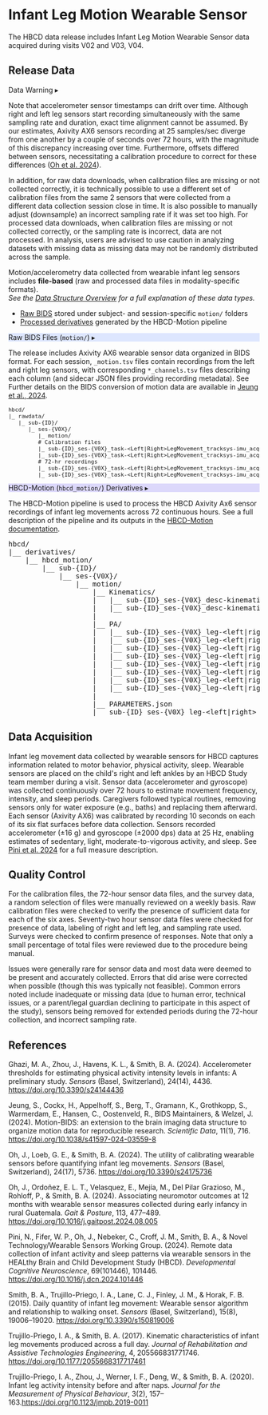 # Infant Leg Motion Wearable Sensor

The HBCD data release includes Infant Leg Motion Wearable Sensor data acquired during visits V02 and V03, V04.

## Release Data

<div id="warning" class="warning-banner" onclick="toggleCollapse(this)">
    <span class="emoji"><i class="fas fa-exclamation-triangle"></i></span>
  <span class="text-with-link">
  <span class="text">Data Warning</i></span>
  <a class="anchor-link" href="#warning" title="Copy link">
  <i class="fa-solid fa-link"></i>
  </a>
  </span>
  <span class="arrow">▸</span>
</div>
<div class="warning-collapsible-content">
<p>Note that accelerometer sensor timestamps can drift over time. Although right and left leg sensors start recording simultaneously with the same sampling rate and duration, exact time alignment cannot be assumed. By our estimates, Axivity AX6 sensors recording at 25 samples/sec diverge from one another by a couple of seconds over 72 hours, with the magnitude of this discrepancy increasing over time. Furthermore, offsets differed between sensors, necessitating a calibration procedure to correct for these differences (<a href="https://doi.org/10.3390/s24175736">Oh et al. 2024</a>).</p>
<p>In addition, for raw data downloads, when calibration files are missing or not collected correctly, it is technically possible to use a different set of calibration files from the same 2 sensors that were collected from a different data collection session close in time. It is also possible to manually adjust (downsample) an incorrect sampling rate if it was set too high. For processed data downloads, when calibration files are missing or not collected correctly, or the sampling rate is incorrect, data are not processed. In analysis, users are advised to use caution in analyzing datasets with missing data as missing data may not be randomly distributed across the sample.</p> 
</div>

Motion/accelerometry data collected from wearable infant leg sensors includes **file-based** (raw and processed data files in modality-specific formats).      
<i>See the <a href="../../datacuration/overview" target="_blank">Data Structure Overview</a> for a full explanation of these data types.</i>

 - <i class="fa fa-hammer"></i> <a href="../../../datacuration/file-based-data/#raw-bids" target="_blank">Raw BIDS</a> stored under subject- and session-specific <code>motion/</code> folders      
 - <i class="fas fa-cog"></i> <a href="../../../datacuration/file-based-data/#processed-derivatives" target="_blank">Processed derivatives</a> generated by the HBCD-Motion pipeline      

<div id="rawbids" class="table-banner" onclick="toggleCollapse(this)" style="background-color: #dde6fe;">
  <span class="emoji"><i class="fa fa-folder-tree"></i></span>
  <span class="text-with-link">
  <span class="text">Raw BIDS Files (<code>motion/</code>)</span>
  <a class="anchor-link" href="#rawbids" title="Copy link">
  <i class="fa-solid fa-link"></i>
  </a>
  </span>
  <span class="arrow">▸</span>
</div>
<div class="table-collapsible-content">
<p>
The release includes Axivity AX6 wearable sensor data organized in BIDS format. 
For each session, <code>_motion.tsv</code> files contain recordings from the left and right leg sensors, 
with corresponding <code>*_channels.tsv</code> files describing each column (and sidecar JSON files providing recording metadata). 
See Further details on the BIDS conversion of motion data are available in 
<a href="https://doi.org/10.1038/s41597-024-03559-8" target="_blank">Jeung et al., 2024</a>.
</p>
<pre class="folder-tree" style="font-size: 11px;">
hbcd/
|_ rawdata/ 
   |_ sub-<span class="label">{ID}</span>/   
      |_ ses-<span class="label">{V0X}</span>/
         |_ motion/  
         <span class="hashtag"># Calibration files</span>
         |_ sub-<span class="label">{ID}</span>_ses-<span class="label">{V0X}</span>_task-<span class="placeholder">&lt;Left|Right&gt;</span>LegMovement_tracksys-imu_acq-<span class="placeholder">calibration</span>_motion.tsv  <span class="hashtag">(+JSON)</span>
         |_ sub-<span class="label">{ID}</span>_ses-<span class="label">{V0X}</span>_task-<span class="placeholder">&lt;Left|Right&gt;</span>LegMovement_tracksys-imu_acq-<span class="placeholder">calibration</span>_channels.tsv  <span class="hashtag">(+JSON)</span>
         <span class="hashtag"># 72-hr recordings</span>
         |_ sub-<span class="label">{ID}</span>_ses-<span class="label">{V0X}</span>_task-<span class="placeholder">&lt;Left|Right&gt;</span>LegMovement_tracksys-imu_acq-<span class="placeholder">primary</span>_motion.tsv  <span class="hashtag">(+JSON)</span>
         |_ sub-<span class="label">{ID}</span>_ses-<span class="label">{V0X}</span>_task-<span class="placeholder">&lt;Left|Right&gt;</span>LegMovement_tracksys-imu_acq-<span class="placeholder">primary</span>_channels.tsv  <span class="hashtag">(+JSON)</span>
</pre>
</div>

<div id="derivatives" class="table-banner" onclick="toggleCollapse(this)" style="background-color: #dcd8fb;">
  <span class="emoji"><i class="fa fa-folder-tree"></i></span>
  <span class="text-with-link">
    <span class="text">HBCD-Motion (<code>hbcd_motion/</code>) Derivatives</span>
  <a class="anchor-link" href="#derivatives" title="Copy link">
  <i class="fa-solid fa-link"></i>
  </a>
  </span>
  <span class="arrow">▸</span>
</div>
<div class="table-collapsible-content">
<p>The HBCD-Motion pipeline is used to process the HBCD Axivity Ax6 sensor recordings of infant leg movements across 72 continuous hours. See a full description of the pipeline and its outputs in the <a href="https://hbcd-motion-postproc.readthedocs.io/" target="_blank">HBCD-Motion documentation</a>.</p>
<pre class="folder-tree">
hbcd/
|__ derivatives/ 
    |__ hbcd_motion/
        |__ sub-<span class="label">{ID}</span>/
            |__ ses-<span class="label">{V0X}</span>/
                |__ motion/
                    |__ Kinematics/
                    |   |__ sub-<span class="label">{ID}</span>_ses-<span class="label">{V0X}</span>_desc-kinematics_recording-20_motion.json
                    |   |__ sub-<span class="label">{ID}</span>_ses-<span class="label">{V0X}</span>_desc-kinematics_recording-25_motion.json
                    |
                    |__ PA/
                    |   |__ sub-<span class="label">{ID}</span>_ses-<span class="label">{V0X}</span>_leg-<span class="placeholder">&lt;left|right&gt;</span>_desc-accelerationPA_BOUTS.tsv
                    |   |__ sub-<span class="label">{ID}</span>_ses-<span class="label">{V0X}</span>_leg-<span class="placeholder">&lt;left|right&gt;</span>_desc-accelerationPA_LOG.txt
                    |   |__ sub-<span class="label">{ID}</span>_ses-<span class="label">{V0X}</span>_leg-<span class="placeholder">&lt;left|right&gt;</span>_desc-accelerationPA_RAW.tsv
                    |   |__ sub-<span class="label">{ID}</span>_ses-<span class="label">{V0X}</span>_leg-<span class="placeholder">&lt;left|right&gt;</span>_desc-accelerationPA_SUMMARY.json
                    |   |__ sub-<span class="label">{ID}</span>_ses-<span class="label">{V0X}</span>_leg-<span class="placeholder">&lt;left|right&gt;</span>_desc-jerkPA_BOUTS.tsv
                    |   |__ sub-<span class="label">{ID}</span>_ses-<span class="label">{V0X}</span>_leg-<span class="placeholder">&lt;left|right&gt;</span>_desc-jerkPA_LOG.txt
                    |   |__ sub-<span class="label">{ID}</span>_ses-<span class="label">{V0X}</span>_leg-<span class="placeholder">&lt;left|right&gt;</span>_desc-jerkPA_RAW.tsv
                    |   |__ sub-<span class="label">{ID}</span>_ses-<span class="label">{V0X}</span>_leg-<span class="placeholder">&lt;left|right&gt;</span>_desc-jerkPA_SUMMARY.json
                    |
                    |__ PARAMETERS.json
                    |__ sub-<span class="label">{ID}</span>_ses-<span class="label">{V0X}</span>_leg-<span class="placeholder">&lt;left|right&gt;</span>_desc-calibrated_recording-20_motion.tsv
</pre>
</div>

## Data Acquisition

Infant leg movement data collected by wearable sensors for HBCD captures information related to motor behavior, physical activity, sleep. Wearable sensors are placed on the child's right and left ankles by an HBCD Study team member during a visit. Sensor data (accelerometer and gyroscope) was collected continuously over 72 hours to estimate movement frequency, intensity, and sleep periods. Caregivers followed typical routines, removing sensors only for water exposure (e.g., baths) and replacing them afterward. Each sensor (Axivity AX6) was calibrated by recording 10 seconds on each of its six flat surfaces before data collection. Sensors recorded accelerometer (±16 g) and gyroscope (±2000 dps) data at 25 Hz, enabling estimates of sedentary, light, moderate-to-vigorous activity, and sleep. See [Pini et al. 2024](https://doi.org/10.1016/j.dcn.2024.101446) for a full measure description.

## Quality Control

For the calibration files, the 72-hour sensor data files, and the survey data, a random selection of files were manually reviewed on a weekly basis. Raw calibration files were checked to verify the presence of sufficient data for each of the six axes. Seventy-two hour sensor data files were checked for presence of data, labeling of right and left leg, and sampling rate used. Surveys were checked to confirm presence of responses. Note that only a small percentage of total files were reviewed due to the procedure being manual.

Issues were generally rare for sensor data and most data were deemed to be present and accurately collected. Errors that did arise were corrected when possible (though this was typically not feasible). Common errors noted include inadequate or missing data (due to human error, technical issues, or a parent/legal guardian declining to participate in this aspect of the study), sensors being removed for extended periods during the 72-hour collection, and incorrect sampling rate.

## References

<div class="references">
    <p>Ghazi, M. A., Zhou, J., Havens, K. L., &amp; Smith, B. A. (2024). Accelerometer thresholds for estimating physical activity intensity levels in infants: A preliminary study. <em>Sensors</em> (Basel, Switzerland), 24(14), 4436. <a href="https://doi.org/10.3390/s24144436">https://doi.org/10.3390/s24144436</a></p>
    <p>Jeung, S., Cockx, H., Appelhoff, S., Berg, T., Gramann, K., Grothkopp, S., Warmerdam, E., Hansen, C., Oostenveld, R., BIDS Maintainers, &amp; Welzel, J. (2024). Motion-BIDS: an extension to the brain imaging data structure to organize motion data for reproducible research. <em>Scientific Data</em>, 11(1), 716. <a href="https://doi.org/10.1038/s41597-024-03559-8">https://doi.org/10.1038/s41597-024-03559-8</a></p>
    <p>Oh, J., Loeb, G. E., &amp; Smith, B. A. (2024). The utility of calibrating wearable sensors before quantifying infant leg movements. <em>Sensors</em> (Basel, Switzerland), 24(17), 5736. <a href="https://doi.org/10.3390/s24175736">https://doi.org/10.3390/s24175736</a></p>
    <p>Oh, J., Ordoñez, E. L. T., Velasquez, E., Mejía, M., Del Pilar Grazioso, M., Rohloff, P., &amp; Smith, B. A. (2024). Associating neuromotor outcomes at 12 months with wearable sensor measures collected during early infancy in rural Guatemala. <em>Gait &amp; Posture</em>, 113, 477–489. <a href="https://doi.org/10.1016/j.gaitpost.2024.08.005">https://doi.org/10.1016/j.gaitpost.2024.08.005</a></p>
    <p>Pini, N., Fifer, W. P., Oh, J., Nebeker, C., Croff, J. M., Smith, B. A., &amp; Novel Technology/Wearable Sensors Working Group. (2024). Remote data collection of infant activity and sleep patterns via wearable sensors in the HEALthy Brain and Child Development Study (HBCD). <em>Developmental Cognitive Neuroscience</em>, 69(101446), 101446. <a href="https://doi.org/10.1016/j.dcn.2024.101446">https://doi.org/10.1016/j.dcn.2024.101446</a></p>
    <p>Smith, B. A., Trujillo-Priego, I. A., Lane, C. J., Finley, J. M., &amp; Horak, F. B. (2015). Daily quantity of infant leg movement: Wearable sensor algorithm and relationship to walking onset. <em>Sensors</em> (Basel, Switzerland), 15(8), 19006–19020. <a href="https://doi.org/10.3390/s150819006">https://doi.org/10.3390/s150819006</a></p>
    <p>Trujillo-Priego, I. A., &amp; Smith, B. A. (2017). Kinematic characteristics of infant leg movements produced across a full day. <em>Journal of Rehabilitation and Assistive Technologies Engineering</em>, 4, 205566831771746. <a href="https://doi.org/10.1177/2055668317717461">https://doi.org/10.1177/2055668317717461</a></p>
    <p>Trujillo-Priego, I. A., Zhou, J., Werner, I. F., Deng, W., &amp; Smith, B. A. (2020). Infant leg activity intensity before and after naps. <em>Journal for the Measurement of Physical Behaviour</em>, 3(2), 157–163.<a href="https://doi.org/10.1123/jmpb.2019-0011">https://doi.org/10.1123/jmpb.2019-0011</a></p>
</div>
<br>